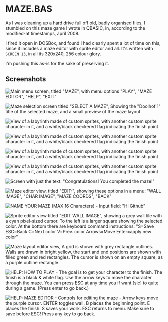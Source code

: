# MAZE.BAS

As I was cleaning up a hard drive full off old, badly organised files, I stumbled on this maze game
I wrote in QBASIC, in, according to the modified-at timestamps, april 2008.

I fired it open in DOSBox, and found I had clearly spent a lot of time on this, since it includes
a maze editor with sprite editor and all. It's written with `SCREEN 13`, in all its 320x240, 256
colour glory.

I'm pushing this as-is for the sake of preserving it.

## Screenshots

![Main menu screen, titled "MAZE", with menu options "PLAY", "MAZE EDITOR", "HELP", "EXIT"](https://raw.githubusercontent.com/michd/maze.bas/main/screenshots/main_menu.png)

![Maze selection screen titled "SELECT A MAZE", Showing the "Doolhof 1" title of the selected maze, and a small preview of the maze layout](https://raw.githubusercontent.com/michd/maze.bas/main/screenshots/maze_selection.png)

![View of a labyrinth made of custom sprites, with another custom sprite character in it, and a white/black checkered flag indicating the finish point](https://raw.githubusercontent.com/michd/maze.bas/main/screenshots/gameplay_maze1.png)

![View of a labyrinth made of custom sprites, with another custom sprite character in it, and a white/black checkered flag indicating the finish point](https://raw.githubusercontent.com/michd/maze.bas/main/screenshots/gameplay_maze2.png)

![View of a labyrinth made of custom sprites, with another custom sprite character in it, and a white/black checkered flag indicating the finish point](https://raw.githubusercontent.com/michd/maze.bas/main/screenshots/gameplay_maze3.png)

![View of a labyrinth made of custom sprites, with another custom sprite character in it, and a white/black checkered flag indicating the finish point](https://raw.githubusercontent.com/michd/maze.bas/main/screenshots/gameplay_maze4.png)

![Screen with just the text: "Congratulations! You completed the maze!"](https://raw.githubusercontent.com/michd/maze.bas/main/screenshots/winning.png)

![Maze editor view, titled "EDIT:", showing these options in a menu: "WALL IMAGE", "CHAR IMAGE", "MAZE COORDS", "BACK"](https://raw.githubusercontent.com/michd/maze.bas/main/screenshots/editor_menu.png)

![NAME YOUR MAZE (MAX 16 Characters) - Input field: "Hi Github"](https://raw.githubusercontent.com/michd/maze.bas/main/screenshots/editor_name_maze.png)

![Sprite editor view titled "EDIT WALL IMAGE", showing a grey wall tile with a cyan pixel-sized cursor. To the left is a larger square showing the selected color. At the bottom there are keyboard command instructions: "S=Save ESC=Back C=Next color V=Prev. color Arrows=Move Enter=apply new color"](https://raw.githubusercontent.com/michd/maze.bas/main/screenshots/sprite_editor.png)

![Maze layout editor view, A grid is shown with grey rectangle outlines. Walls are drawn in bright yellow, the start and end positions are shown with filled green and red rectangles. The cursor is shown on an empty square, as a purple outline rectangle.](https://raw.githubusercontent.com/michd/maze.bas/main/screenshots/maze_coord_editor.png)

![HELP: HOW TO PLAY - The goal is to get your character to the finish. The finish is a black & white flag. Use the arrow keys to move the character through the maze. You can press ESC at any time you if want [sic] to quite during a game. (Press enter to go back.)](https://raw.githubusercontent.com/michd/maze.bas/main/screenshots/help_how_to_play.png)

![HELP: MAZE EDITOR - Controls for editing the maze - Arrow keys move the purple cursor. ENTER toggles wall. B places the beginning point. E places the finish. S saves your work. ESC returns to menu. Make sure to save before ESC! Press any key to go back.](https://raw.githubusercontent.com/michd/maze.bas/main/screenshots/help_editor.png)
